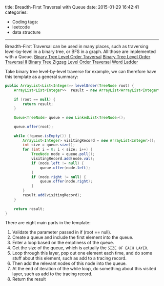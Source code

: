 title: Breadth-First Traversal with Queue
date: 2015-01-29 16:42:41
categories:
- Coding
tags:
- leetcode
- data structure
---
Breadth-First Traversal can be used in many places, such as traversing level-by-level in a binary tree, or BFS in a graph. All those are implemented with a Queue.
[Binary Tree Level Order Traversal](https://oj.leetcode.com/problems/binary-tree-level-order-traversal/)
[Binary Tree Level Order Traversal II](https://oj.leetcode.com/problems/binary-tree-level-order-traversal-ii/)
[Binary Tree Zigzag Level Order Traversal](https://oj.leetcode.com/problems/binary-tree-zigzag-level-order-traversal/)
[Word Ladder](https://oj.leetcode.com/problems/word-ladder/)

Take binary tree level-by-level traverse for example, we can therefore have this template as a general summary:
```java
public ArrayList<List<Integer>> levelOrder(TreeNode root) {
    ArrayList<List<Integer>>  result = new ArrayList<ArrayList<Integer>>();
 
    if (root == null) {
        return result;
    }
 
    Queue<TreeNode> queue = new LinkedList<TreeNode>();
 
    queue.offer(root);
 
    while (!queue.isEmpty()) {
        ArrayList<Integer> visitingRecord = new ArrayList<Integer>();
        int size = queue.size();
        for (int i = 0; i < size; i++) {
            TreeNode node = queue.poll();
            visitingRecord.add(node.val);
            if (node.left != null) {
                queue.offer(node.left);
            }
            if (node.right != null) {
                queue.offer(node.right);
            }
        }
        result.add(visitingRecord);
    }
 
    return result;
}
```

There are eight main parts in the template:
1. Validate the parameter passed in if (root == null).
2. Create a queue and include the first element into the queue.
3. Enter a loop based on the emptiness of the queue.
4. Get the size of the queue, which is actually the ```SIZE OF EACH LAYER```.
5. Loop through this layer, pop out one element each time, and do some stuff about this element, such as add to a tracing record.
6. Then add the relevant nodes of this node into the queue.
7. At the end of iteration of the while loop, do something about this visited layer, such as add to the tracing record.
8. Return the result
